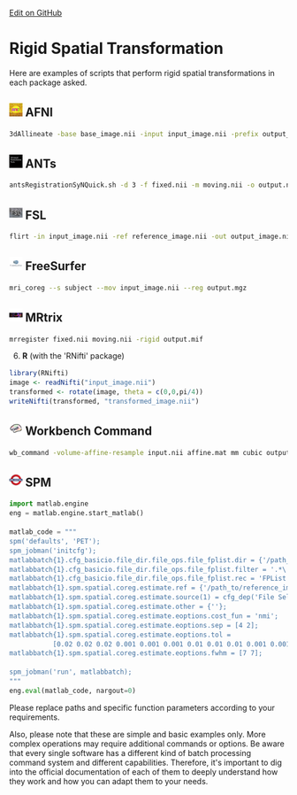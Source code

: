 [Edit on GitHub](https://github.com/cmi-dair/NeuRosetta/edit/main/src/image_transformation/rigid_spatial_transformation.md)
# Rigid Spatial Transformation

Here are examples of scripts that perform rigid spatial transformations in each package asked.

## <img src="../icons/afni.png" height="24px" /> AFNI
```bash
3dAllineate -base base_image.nii -input input_image.nii -prefix output_image.nii -1Dmatrix_save rigid_mat.1D
```
  
## <img src="../icons/ants.png" height="24px" /> ANTs
```bash
antsRegistrationSyNQuick.sh -d 3 -f fixed.nii -m moving.nii -o output.nii -t r
```
  
## <img src="../icons/fsl.png" height="24px" /> FSL
```bash
flirt -in input_image.nii -ref reference_image.nii -out output_image.nii -omat rigid_mat.mat -dof 6
```
  
## <img src="../icons/freesurfer.png" height="24px" /> FreeSurfer
```bash
mri_coreg --s subject --mov input_image.nii --reg output.mgz
```
    
## <img src="../icons/mrtrix.png" height="24px" /> MRtrix
```bash
mrregister fixed.nii moving.nii -rigid output.mif
```
    
6. **R** (with the 'RNifti' package)
```R
library(RNifti)
image <- readNifti("input_image.nii")
transformed <- rotate(image, theta = c(0,0,pi/4))
writeNifti(transformed, "transformed_image.nii")
```
  
## <img src="../icons/workbench_command.png" height="24px" /> Workbench Command
```bash
wb_command -volume-affine-resample input.nii affine.mat mm cubic output.nii
```
  
## <img src="../icons/spm.png" height="24px" /> SPM
```python
import matlab.engine
eng = matlab.engine.start_matlab()

matlab_code = """
spm('defaults', 'PET');
spm_jobman('initcfg');
matlabbatch{1}.cfg_basicio.file_dir.file_ops.file_fplist.dir = {'/path_to/input'};
matlabbatch{1}.cfg_basicio.file_dir.file_ops.file_fplist.filter = '.*\.nii$';
matlabbatch{1}.cfg_basicio.file_dir.file_ops.file_fplist.rec = 'FPList';
matlabbatch{1}.spm.spatial.coreg.estimate.ref = {'/path_to/reference_image.nii,1'};
matlabbatch{1}.spm.spatial.coreg.estimate.source(1) = cfg_dep('File Selector (Batch Mode): Selected Files (^.*\.nii$)', substruct('.','val', '{}',{1}, '.','val', '{}',{1}), substruct('.','files'));
matlabbatch{1}.spm.spatial.coreg.estimate.other = {''};
matlabbatch{1}.spm.spatial.coreg.estimate.eoptions.cost_fun = 'nmi';
matlabbatch{1}.spm.spatial.coreg.estimate.eoptions.sep = [4 2];
matlabbatch{1}.spm.spatial.coreg.estimate.eoptions.tol = 
           [0.02 0.02 0.02 0.001 0.001 0.001 0.01 0.01 0.01 0.001 0.001 0.001];
matlabbatch{1}.spm.spatial.coreg.estimate.eoptions.fwhm = [7 7];

spm_jobman('run', matlabbatch);
"""
eng.eval(matlab_code, nargout=0)
```

Please replace paths and specific function parameters according to your requirements.

Also, please note that these are simple and basic examples only. More complex operations may require additional commands or options. Be aware that every single software has a different kind of batch processing command system and different capabilities. Therefore, it's important to dig into the official documentation of each of them to deeply understand how they work and how you can adapt them to your needs.
